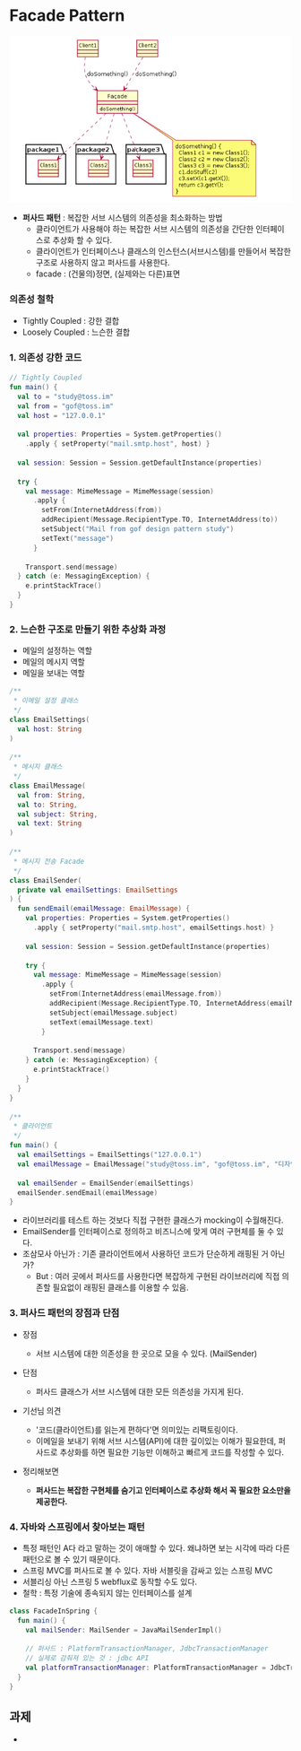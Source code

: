 # Facade Pattern

![퍼사드 패턴](./assets/facade_pattern.png)

- **퍼사드 패턴** : 복잡한 서브 시스템의 의존성을 최소화하는 방법
  - 클라이언트가 사용해야 하는 복잡한 서브 시스템의 의존성을 간단한 인터페이스로 추상화 할 수 있다.
  - 클라이언트가 인터페이스나 클래스의 인스턴스(서브시스템)를 만들어서 복잡한 구조로 사용하지 않고 퍼사드를 사용한다.
  - facade : (건물의)정면, (실제와는 다른)표면

### 의존성 철학
- Tightly Coupled : 강한 결합
- Loosely Coupled : 느슨한 결합

### 1. 의존성 강한 코드
```kotlin
// Tightly Coupled
fun main() {
  val to = "study@toss.im"
  val from = "gof@toss.im"
  val host = "127.0.0.1"

  val properties: Properties = System.getProperties()
    .apply { setProperty("mail.smtp.host", host) }

  val session: Session = Session.getDefaultInstance(properties)

  try {
    val message: MimeMessage = MimeMessage(session)
      .apply {
        setFrom(InternetAddress(from))
        addRecipient(Message.RecipientType.TO, InternetAddress(to))
        setSubject("Mail from gof design pattern study")
        setText("message")
      }

    Transport.send(message)
  } catch (e: MessagingException) {
    e.printStackTrace()
  }
}
```

### 2. 느슨한 구조로 만들기 위한 추상화 과정
- 메일의 설정하는 역할
- 메일의 메시지 역할
- 메일을 보내는 역할

```kotlin
/**
 * 이메일 설정 클래스
 */
class EmailSettings(
  val host: String
)

/**
 * 메시지 클래스
 */
class EmailMessage(
  val from: String,
  val to: String,
  val subject: String,
  val text: String
)

/**
 * 메시지 전송 Facade
 */
class EmailSender(
  private val emailSettings: EmailSettings
) {
  fun sendEmail(emailMessage: EmailMessage) {
    val properties: Properties = System.getProperties()
      .apply { setProperty("mail.smtp.host", emailSettings.host) }

    val session: Session = Session.getDefaultInstance(properties)

    try {
      val message: MimeMessage = MimeMessage(session)
        .apply {
          setFrom(InternetAddress(emailMessage.from))
          addRecipient(Message.RecipientType.TO, InternetAddress(emailMessage.to))
          setSubject(emailMessage.subject)
          setText(emailMessage.text)
        }

      Transport.send(message)
    } catch (e: MessagingException) {
      e.printStackTrace()
    }
  }
}

/**
 * 클라이언트
 */
fun main() {
  val emailSettings = EmailSettings("127.0.0.1")
  val emailMessage = EmailMessage("study@toss.im", "gof@toss.im", "디자인 패턴 스터디", "디자인 패턴 뿌수자!")

  val emailSender = EmailSender(emailSettings)
  emailSender.sendEmail(emailMessage)
}
```

- 라이브러리를 테스트 하는 것보다 직접 구현한 클래스가 mocking이 수월해진다.
- EmailSender를 인터페이스로 정의하고 비즈니스에 맞게 여러 구현체를 둘 수 있다.
- 조삼모사 아닌가 : 기존 클라이언트에서 사용하던 코드가 단순하게 래핑된 거 아닌가? 
  - But : 여러 곳에서 퍼사드를 사용한다면 복잡하게 구현된 라이브러리에 직접 의존할 필요없이 래핑된 클래스를 이용할 수 있음.

### 3. 퍼사드 패턴의 장점과 단점
- 장점
  - 서브 시스템에 대한 의존성을 한 곳으로 모을 수 있다. (MailSender)
- 단점
  - 퍼사드 클래스가 서브 시스템에 대한 모든 의존성을 가지게 된다.

- 기선님 의견
  - '코드(클라이언트)를 읽는게 편하다'면 의미있는 리팩토링이다.
  - 이메일을 보내기 위해 서브 시스템(API)에 대한 깊이있는 이해가 필요한데, 퍼사드로 추상화를 하면 필요한 기능만 이해하고 빠르게 코드를 작성할 수 있다.

- 정리해보면
  - **퍼사드는 복잡한 구현체를 숨기고 인터페이스로 추상화 해서 꼭 필요한 요소만을 제공한다.**

### 4. 자바와 스프링에서 찾아보는 패턴
- 특정 패턴인 A다 라고 말하는 것이 애매할 수 있다. 왜냐하면 보는 시각에 따라 다른 패턴으로 볼 수 있기 때문이다.
- 스프링 MVC를 퍼사드로 볼 수 있다. 자바 서블릿을 감싸고 있는 스프링 MVC
- 서블리싱 아닌 스프링 5 webflux로 동작할 수도 있다.
- 철학 : 특정 기술에 종속되지 않는 인터페이스를 설계

```kotlin
class FacadeInSpring {
  fun main() {
    val mailSender: MailSender = JavaMailSenderImpl()

    // 퍼사드 : PlatformTransactionManager, JdbcTransactionManager
    // 실제로 감춰져 있는 것 : jdbc API
    val platformTransactionManager: PlatformTransactionManager = JdbcTransactionManager()
  }
}
```

## 과제
- 


